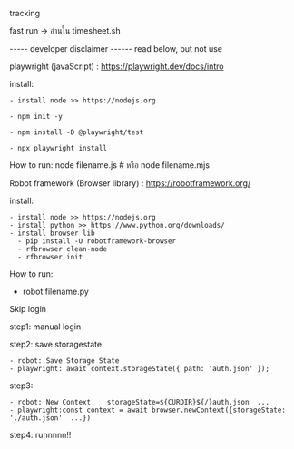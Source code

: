 tracking

fast run -> อ่านใน timesheet.sh

----- developer disclaimer ------ read below, but not use

playwright (javaScript) : https://playwright.dev/docs/intro

install:

    - install node >> https://nodejs.org

    - npm init -y

    - npm install -D @playwright/test

    - npx playwright install

How to run:
node filename.js # หรือ
node filename.mjs

Robot framework (Browser library) : https://robotframework.org/

install:

    - install node >> https://nodejs.org
    - install python >> https://www.python.org/downloads/
    - install browser lib
      - pip install -U robotframework-browser
      - rfbrowser clean-node
      - rfbrowser init

How to run:

- robot filename.py

Skip login

step1: manual login

step2: save storagestate

    - robot: Save Storage State
    - playwright: await context.storageState({ path: 'auth.json' });

step3:

    - robot: New Context    storageState=${CURDIR}${/}auth.json  ...
    - playwright:const context = await browser.newContext({storageState: './auth.json'  ...})

step4: runnnnn!!
